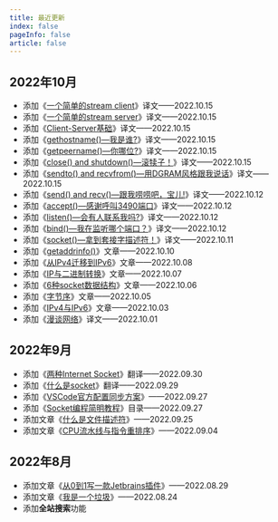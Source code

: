 ```yaml
---
title: 最近更新
index: false
pageInfo: false
article: false
---
```


## 2022年10月
- 添加《[一个简单的stream client](/posts/network-programming/stream-client-sample.md)》译文——2022.10.15
- 添加《[一个简单的stream server](/posts/network-programming/stream-server-sample.md)》译文——2022.10.15
- 添加《[Client-Server基础](/posts/network-programming/client-server.md)》译文——2022.10.15
- 添加《[gethostname()—我是谁?](/posts/network-programming/gethostname.md)》译文——2022.10.15
- 添加《[getpeername()—你哪位?](/posts/network-programming/getpeername.md)》译文——2022.10.15
- 添加《[close() and shutdown()—滚犊子！](/posts/network-programming/close-shutdown.md)》译文——2022.10.15
- 添加《[sendto() and recvfrom()—用DGRAM风格跟我说话](/posts/network-programming/sendto-recvfrom.md)》译文——2022.10.15
- 添加《[send() and recv()—跟我唠唠吧，宝儿!](/posts/network-programming/send-recv.md)》译文——2022.10.12
- 添加《[accept()—感谢呼叫3490端口](/posts/network-programming/accept.md)》译文——2022.10.12
- 添加《[listen()—会有人联系我吗?](/posts/network-programming/listen.md)》译文——2022.10.12
- 添加《[bind()—我在监听哪个端口？](/posts/network-programming/bind.md)》译文——2022.10.12
- 添加《[socket()—拿到套接字描述符！](/posts/network-programming/socket.md)》译文——2022.10.11
- 添加《[getaddrinfo()](/posts/network-programming/getaddrinfo.md)》文章——2022.10.10
- 添加《[从IPv4迁移到IPv6](/posts/network-programming/从IPv4迁移到IPv6.md)》文章——2022.10.08
- 添加《[IP与二进制转换](/posts/network-programming/IP与二进制转换.md)》文章——2022.10.07
- 添加《[6种socket数据结构](/posts/network-programming/6种socket数据结构.md)》文章——2022.10.06
- 添加《[字节序](/posts/network-programming/字节序.md)》文章——2022.10.05
- 添加《[IPv4与IPv6](/posts/network-programming/IPv4-IPv6.md)》文章——2022.10.03
- 添加《[漫谈网络](/posts/network-programming/漫谈网络.md)》译文——2022.10.01

## 2022年9月
- 添加《[两种Internet Socket](/posts/network-programming/两种Internet-socket.md)》翻译——2022.09.30
- 添加《[什么是socket](/posts/network-programming/什么是socket.md)》翻译——2022.09.29
- 添加《[VSCode官方配置同步方案](/posts/tools/VSCode/如何同步配置.md)》——2022.09.27
- 添加《[Socket编程简明教程](/posts/network-programming)》目录——2022.09.27
- 添加文章《[什么是文件描述符](/posts/os/什么是文件描述符.md)》——2022.09.25
- 添加文章《[CPU流水线与指令重排序](/posts/concurrency/CPU流水线与指令重排序.md)》——2022.09.04


## 2022年8月
- 添加文章《[从0到1写一款Jetbrains插件](/posts/tools/IDEA/从0到1编写一款插件.md)》——2022.08.29
- 添加文章《[我是一个垃圾](/posts/JVM/我是一个垃圾.md)》——2022.08.24
- 添加**全站搜索**功能


